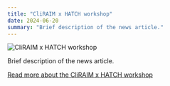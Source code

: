 ```yaml
---
title: "CliRAIM x HATCH workshop"
date: 2024-06-20
summary: "Brief description of the news article."
---
```


![CliRAIM x HATCH workshop](/images/CliRAIM-workshop-620.JPG)

Brief description of the news article.

[Read more about the CliRAIM x HATCH workshop](https://www.linkedin.com/feed/update/urn:li:activity:7212162136247001089)